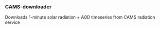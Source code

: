 ### CAMS-downloader

Downloads 1-minute solar radiation + AOD  timeseries from CAMS radiation service
